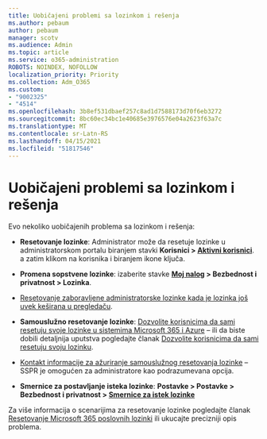 ```yaml
---
title: Uobičajeni problemi sa lozinkom i rešenja
ms.author: pebaum
author: pebaum
manager: scotv
ms.audience: Admin
ms.topic: article
ms.service: o365-administration
ROBOTS: NOINDEX, NOFOLLOW
localization_priority: Priority
ms.collection: Adm_O365
ms.custom:
- "9002325"
- "4514"
ms.openlocfilehash: 3b8ef531dbaef257c8ad1d7588173d70f6eb3272
ms.sourcegitcommit: 8bc60ec34bc1e40685e3976576e04a2623f63a7c
ms.translationtype: MT
ms.contentlocale: sr-Latn-RS
ms.lasthandoff: 04/15/2021
ms.locfileid: "51817546"
---
```

# <a name="common-password-issues-and-resolutions"></a>Uobičajeni problemi sa lozinkom i rešenja

Evo nekoliko uobičajenih problema sa lozinkom i rešenja:

- **Resetovanje lozinke**: Administrator može da resetuje lozinke u administratorskom portalu biranjem stavki **Korisnici > [Aktivni korisnici](https://portal.office.com/adminportal/home#/users)**. a zatim klikom na korisnika i biranjem ikone ključa.

- **Promena sopstvene lozinke**:  izaberite stavke  **[Moj nalog](https://portal.office.com/account/#home) >  Bezbednost i privatnost > Lozinka**.

- [Resetovanje zaboravljene administratorske lozinke kada je lozinka još uvek keširana u pregledaču](https://docs.microsoft.com/microsoft-365/admin/add-users/reset-passwords?view=o365-worldwide#reset-my-admin-password).

- **Samouslužno resetovanje lozinke**: [Dozvolite korisnicima da sami resetuju svoje lozinke u sistemima Microsoft 365 i Azure](https://portal.office.com/adminportal/home#/SettingsMultiPivot/:/Settings/L1/SelfServiceReset) – ili da biste dobili detaljnija uputstva pogledajte članak [Dozvolite korisnicima da sami resetuju svoju lozinku](https://docs.microsoft.com/microsoft-365/admin/add-users/let-users-reset-passwords).

- [Kontakt informacije za ažuriranje samouslužnog resetovanja lozinke](https://go.microsoft.com/fwlink/?linkid=849451) –SSPR je omogućen za administratore kao podrazumevana opcija. 

- **Smernice za postavljanje isteka lozinke**: **Postavke > Postavke > Bezbednost i privatnost > [Smernice za istek lozinke](https://admin.microsoft.com/AdminPortal/Home#/SettingsMultiPivot/:/Settings/L1/PasswordPolicy)**

Za više informacija o scenarijima za resetovanje lozinke pogledajte članak [Resetovanje Microsoft 365 poslovnih lozinki](https://docs.microsoft.com/microsoft-365/admin/add-users/reset-passwords) ili ukucajte precizniji opis problema.
